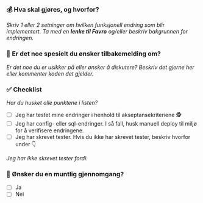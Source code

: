 ### 💰 Hva skal gjøres, og hvorfor?
_Skriv 1 eller 2 setninger om hvilken funksjonell endring som blir implementert. Ta med en **lenke til Favro** og/eller
beskriv bakgrunnen for endringen._

### 🔎️ Er det noe spesielt du ønsker tilbakemelding om?
_Er det noe du er usikker på eller ønsker å diskutere? Beskriv det gjerne her eller kommenter koden det gjelder._

### ✅ Checklist
_Har du husket alle punktene i listen?_
- [ ] Jeg har testet mine endringer i henhold til akseptansekriteriene 🕵️
- [ ] Jeg har config- eller sql-endringer. I så fall, husk manuell deploy til miljø for å verifisere endringene.
- [ ] Jeg har skrevet tester. Hvis du ikke har skrevet tester, beskriv hvorfor under 👇

_Jeg har ikke skrevet tester fordi:_

### 💬 Ønsker du en muntlig gjennomgang?
- [ ] Ja
- [ ] Nei
